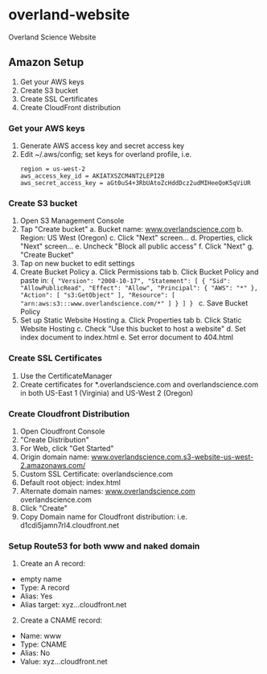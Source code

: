 # overland-website
Overland Science Website


## Amazon Setup

1. Get your AWS keys
2. Create S3 bucket
3. Create SSL Certificates 
4. Create CloudFront distribution


### Get your AWS keys

1. Generate AWS access key and secret access key
2. Edit ~/.aws/config; set keys for overland profile, i.e.
	```[profile overland]
	region = us-west-2
	aws_access_key_id = AKIATXSZCM4NT2LEPI2B
	aws_secret_access_key = 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
	```


### Create S3 bucket

1. Open S3 Management Console
2. Tap "Create bucket"
	a. Bucket name: www.overlandscience.com
	b. Region: US West (Oregon)
	c. Click "Next" screen...
	d. Properties, click "Next" screen...
	e. Uncheck "Block all public access"
	f. Click "Next"
	g. "Create Bucket"
3. Tap on new bucket to edit settings
4. Create Bucket Policy
	a. Click Permissions tab
	b. Click Bucket Policy and paste in:
		```{
		  "Version": "2008-10-17",
		  "Statement": [
		    {
		      "Sid": "AllowPublicRead",
		      "Effect": "Allow",
		      "Principal": {
		        "AWS": "*"
		      },
		      "Action": [
		        "s3:GetObject"
		      ],
		      "Resource": [
		        "arn:aws:s3:::www.overlandscience.com/*"
		      ]
		    }
		  ]
		}
		```
	c. Save Bucket Policy
5. Set up Static Website Hosting
	a. Click Properties tab
	b. Click Static Website Hosting
	c. Check "Use this bucket to host a website"
	d. Set index document to index.html
	e. Set error document to 404.html


### Create SSL Certificates

1. Use the CertificateManager
2. Create certificates for *.overlandscience.com and overlandscience.com in both US-East 1 (Virginia) and US-West 2 (Oregon)



### Create Cloudfront Distribution

1. Open Cloudfront Console
2. "Create Distribution"
3. For Web, click "Get Started"
4. Origin domain name: www.overlandscience.com.s3-website-us-west-2.amazonaws.com/
5. Custom SSL Certificate: overlandscience.com
6. Default root object: index.html
7. Alternate domain names: www.overlandscience.com overlandscience.com
8. Click "Create"
9. Copy Domain name for Cloudfront distribution: i.e. d1cdi5jamn7rl4.cloudfront.net


### Setup Route53 for both www and naked domain

1) Create an A record:
  - empty name
  - Type: A record
  - Alias: Yes
  - Alias target: xyz...cloudfront.net

2) Create a CNAME record:
 - Name: www
 - Type: CNAME
 - Alias: No
 - Value: xyz...cloudfront.net
